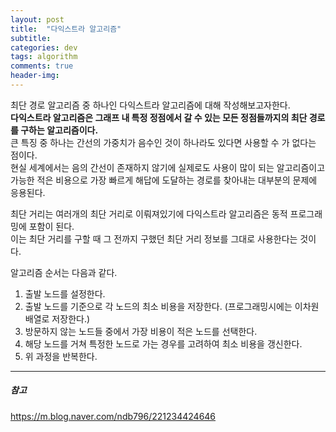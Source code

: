 ```yaml
---
layout: post
title:  "다익스트라 알고리즘"
subtitle:   
categories: dev
tags: algorithm
comments: true
header-img: 
---
```


최단 경로 알고리즘 중 하나인 다익스트라 알고리즘에 대해 작성해보고자한다.  
__다익스트라 알고리즘은 그래프 내 특정 정점에서 갈 수 있는 모든 정점들까지의 최단 경로를 구하는 알고리즘이다.__   
큰 특징 중 하나는 간선의 가중치가 음수인 것이 하나라도 있다면 사용할 수 가 없다는 점이다.  
현실 세계에서는 음의 간선이 존재하지 않기에 실제로도 사용이 많이 되는 알고리즘이고 가능한 적은 비용으로 가장 빠르게 해답에 도달하는 경로를 찾아내는 대부분의 문제에 응용된다.  
    
최단 거리는 여러개의 최단 거리로 이뤄져있기에 다익스트라 알고리즘은 동적 프로그래밍에 포함이 된다.   
이는 최단 거리를 구할 때 그 전까지 구했던 최단 거리 정보를 그대로 사용한다는 것이다.  
  
알고리즘 순서는 다음과 같다.  
1. 출발 노드를 설정한다.
1. 출발 노드를 기준으로 각 노드의 최소 비용을 저장한다. (프로그래밍시에는 이차원 배열로 저장한다.)
1. 방문하지 않는 노드들 중에서 가장 비용이 적은 노드를 선택한다.  
1. 해당 노드를 거쳐 특정한 노드로 가는 경우를 고려하여 최소 비용을 갱신한다.
1. 위 과정을 반복한다.  
  

---
##### 참고
<https://m.blog.naver.com/ndb796/221234424646>

